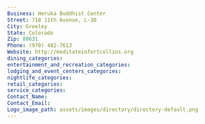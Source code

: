 ```yaml
---
Business: Heruka Buddhist Center
Street: 710 11th Avenue, L-30
City: Greeley
State: Colorado
Zip: 80631
Phone: (970) 482-7613
Website: http://meditateinfortcollins.org
dining_categories: 
entertainment_and_recreation_categories: 
lodging_and_event_centers_categories: 
nightlife_categories: 
retail_categories: 
service_categories: 
Contact_Name: 
Contact_Email: 
Logo_image_path: assets/images/directory/directory-default.png
---
```

